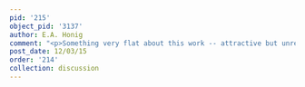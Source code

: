 ```yaml
---
pid: '215'
object_pid: '3137'
author: E.A. Honig
comment: "<p>Something very flat about this work -- attractive but unrefined.</p>\n"
post_date: 12/03/15
order: '214'
collection: discussion
---
```

